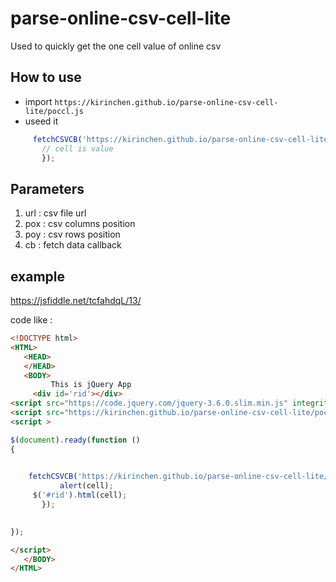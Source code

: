 # parse-online-csv-cell-lite

Used to quickly get the one cell value of online csv

## How to use

 * import ``` https://kirinchen.github.io/parse-online-csv-cell-lite/poccl.js ```
 * useed it
 
 ```javascript
      fetchCSVCB('https://kirinchen.github.io/parse-online-csv-cell-lite/demo_color_srgb.csv',0,1,cell=>{
        // cell is value
		});
 ```
 
 ## Parameters
 
 1. url : csv file url
 2. pox : csv columns position
 3. poy : csv rows position
 4. cb : fetch data callback 
 
 ## example
 
 https://jsfiddle.net/tcfahdqL/13/
 
 code like :
 

 ```HTML
 <!DOCTYPE html>
<HTML>
	<HEAD>
	</HEAD>
	<BODY>
		  This is jQuery App
      <div id='rid'></div>
<script src="https://code.jquery.com/jquery-3.6.0.slim.min.js" integrity="sha256-u7e5khyithlIdTpu22PHhENmPcRdFiHRjhAuHcs05RI=" crossorigin="anonymous"></script>
<script src="https://kirinchen.github.io/parse-online-csv-cell-lite/poccl.js"></script>
<script >

$(document).ready(function ()
{

     
     fetchCSVCB('https://kirinchen.github.io/parse-online-csv-cell-lite/demo_color_srgb.csv',0,1,cell=>{
			alert(cell);
      $('#rid').html(cell);
		});

     
});

</script>
	</BODY>
</HTML>
 ```
